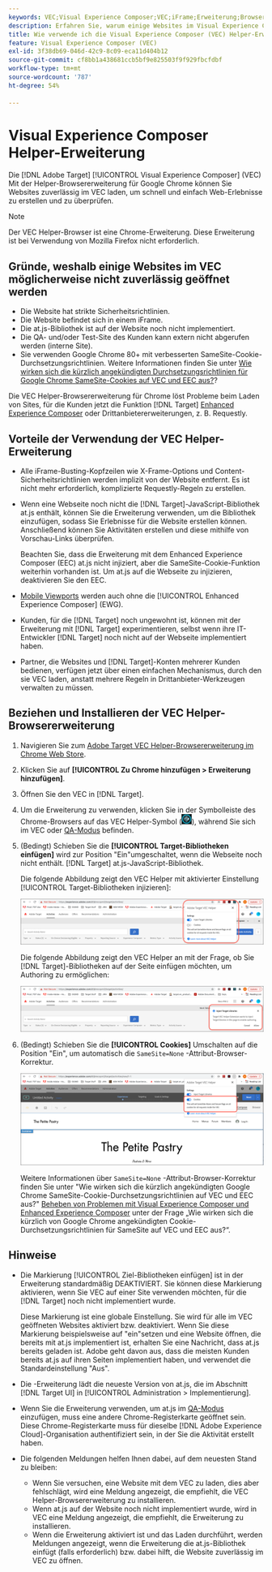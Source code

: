 ```yaml
---
keywords: VEC;Visual Experience Composer;VEC;iFrame;Erweiterung;Browser
description: Erfahren Sie, warum einige Websites im Visual Experience Composer (VEC) möglicherweise nicht zuverlässig geöffnet werden. Mit der VEC Helper-Browsererweiterung können Sie Websites zuverlässig in VEC laden.
title: Wie verwende ich die Visual Experience Composer (VEC) Helper-Erweiterung?
feature: Visual Experience Composer (VEC)
exl-id: 3f38db69-046d-42c9-8c09-eca11d404b12
source-git-commit: cf8bb1a438681ccb5bf9e825503f9f929fbcfdbf
workflow-type: tm+mt
source-wordcount: '787'
ht-degree: 54%

---
```


# Visual Experience Composer Helper-Erweiterung

Die [!DNL Adobe Target] [!UICONTROL Visual Experience Composer] (VEC) Mit der Helper-Browsererweiterung für Google Chrome können Sie Websites zuverlässig im VEC laden, um schnell und einfach Web-Erlebnisse zu erstellen und zu überprüfen.

>[!NOTE]
>
>Der VEC Helper-Browser ist eine Chrome-Erweiterung. Diese Erweiterung ist bei Verwendung von Mozilla Firefox nicht erforderlich.

## Gründe, weshalb einige Websites im VEC möglicherweise nicht zuverlässig geöffnet werden

* Die Website hat strikte Sicherheitsrichtlinien.
* Die Website befindet sich in einem iFrame.
* Die at.js-Bibliothek ist auf der Website noch nicht implementiert.
* Die QA- und/oder Test-Site des Kunden kann extern nicht abgerufen werden (interne Site).
* Sie verwenden Google Chrome 80+ mit verbesserten SameSite-Cookie-Durchsetzungsrichtlinien. Weitere Informationen finden Sie unter [Wie wirken sich die kürzlich angekündigten Durchsetzungsrichtlinien für Google Chrome SameSite-Cookies auf VEC und EEC aus?](/help/c-experiences/c-visual-experience-composer/r-troubleshoot-composer/issues-related-to-the-visual-experience-composer-vec-and-enhanced-experience-composer-eec.md#samesite)?

Die VEC Helper-Browsererweiterung für Chrome löst Probleme beim Laden von Sites, für die Kunden jetzt die Funktion [!DNL Target] [Enhanced Experience Composer](/help/administrating-target/visual-experience-composer-set-up.md#eec) oder Drittanbietererweiterungen, z. B. Requestly.

## Vorteile der Verwendung der VEC Helper-Erweiterung

* Alle iFrame-Busting-Kopfzeilen wie X-Frame-Options und Content-Sicherheitsrichtlinien werden implizit von der Website entfernt. Es ist nicht mehr erforderlich, komplizierte Requestly-Regeln zu erstellen.
* Wenn eine Webseite noch nicht die [!DNL Target]-JavaScript-Bibliothek at.js enthält, können Sie die Erweiterung verwenden, um die Bibliothek einzufügen, sodass Sie Erlebnisse für die Website erstellen können. Anschließend können Sie Aktivitäten erstellen und diese mithilfe von Vorschau-Links überprüfen.

   Beachten Sie, dass die Erweiterung mit dem Enhanced Experience Composer (EEC) at.js nicht injiziert, aber die SameSite-Cookie-Funktion weiterhin vorhanden ist. Um at.js auf die Webseite zu injizieren, deaktivieren Sie den EEC.

* [Mobile Viewports](/help/c-experiences/c-visual-experience-composer/mobile-viewports.md) werden auch ohne die [!UICONTROL Enhanced Experience Composer] (EWG).
* Kunden, für die [!DNL Target] noch ungewohnt ist, können mit der Erweiterung mit [!DNL Target] experimentieren, selbst wenn ihre IT-Entwickler [!DNL Target] noch nicht auf der Webseite implementiert haben.
* Partner, die Websites und [!DNL Target]-Konten mehrerer Kunden bedienen, verfügen jetzt über einen einfachen Mechanismus, durch den sie VEC laden, anstatt mehrere Regeln in Drittanbieter-Werkzeugen verwalten zu müssen.

## Beziehen und Installieren der VEC Helper-Browsererweiterung

1. Navigieren Sie zum [Adobe Target VEC Helper-Browsererweiterung im Chrome Web Store](https://chrome.google.com/webstore/detail/adobe-target-vec-helper/ggjpideecfnbipkacplkhhaflkdjagak).
1. Klicken Sie auf **[!UICONTROL Zu Chrome hinzufügen > Erweiterung hinzufügen]**.
1. Öffnen Sie den VEC in [!DNL Target].
1. Um die Erweiterung zu verwenden, klicken Sie in der Symbolleiste des Chrome-Browsers auf das VEC Helper-Symbol (![VEC Helper-Symbol](/help/c-experiences/c-visual-experience-composer/r-troubleshoot-composer/assets/vec-help-extension.png)), während Sie sich im VEC oder [QA-Modus](/help/c-activities/c-activity-qa/activity-qa.md) befinden.
1. (Bedingt) Schieben Sie die **[!UICONTROL Target-Bibliotheken einfügen]** wird zur Position &quot;Ein&quot;umgeschaltet, wenn die Webseite noch nicht enthält. [!DNL Target] at.js-JavaScript-Bibliothek.

   Die folgende Abbildung zeigt den VEC Helper mit aktivierter Einstellung [!UICONTROL Target-Bibliotheken injizieren]:

   ![VEC Helper 1](/help/c-experiences/c-visual-experience-composer/r-troubleshoot-composer/assets/vec-help-extension-1.png)

   Die folgende Abbildung zeigt den VEC Helper an mit der Frage, ob Sie [!DNL Target]-Bibliotheken auf der Seite einfügen möchten, um Authoring zu ermöglichen:

   ![VEC Helper 2](/help/c-experiences/c-visual-experience-composer/r-troubleshoot-composer/assets/vec-helper.png)

1. (Bedingt) Schieben Sie die **[!UICONTROL Cookies]** Umschalten auf die Position &quot;Ein&quot;, um automatisch die `SameSite=None` -Attribut-Browser-Korrektur.

   ![Umschalten von Cookies in der VEC Helper-Erweiterung](/help/c-experiences/c-visual-experience-composer/r-troubleshoot-composer/assets/cookies-vec-helper.png)

   Weitere Informationen über `SameSite=None` -Attribut-Browser-Korrektur finden Sie unter &quot;Wie wirken sich die kürzlich angekündigten Google Chrome SameSite-Cookie-Durchsetzungsrichtlinien auf VEC und EEC aus?&quot; [Beheben von Problemen mit Visual Experience Composer und Enhanced Experience Composer](/help/c-experiences/c-visual-experience-composer/r-troubleshoot-composer/issues-related-to-the-visual-experience-composer-vec-and-enhanced-experience-composer-eec.md#samesite) unter der Frage „Wie wirken sich die kürzlich von Google Chrome angekündigten Cookie-Durchsetzungsrichtlinien für SameSite auf VEC und EEC aus?“.

## Hinweise

* Die Markierung [!UICONTROL Ziel-Bibliotheken einfügen] ist in der Erweiterung standardmäßig DEAKTIVIERT. Sie können diese Markierung aktivieren, wenn Sie VEC auf einer Site verwenden möchten, für die [!DNL Target] noch nicht implementiert wurde.

   Diese Markierung ist eine globale Einstellung. Sie wird für alle im VEC geöffneten Websites aktiviert bzw. deaktiviert. Wenn Sie diese Markierung beispielsweise auf &quot;ein&quot;setzen und eine Website öffnen, die bereits mit at.js implementiert ist, erhalten Sie eine Nachricht, dass at.js bereits geladen ist. Adobe geht davon aus, dass die meisten Kunden bereits at.js auf ihren Seiten implementiert haben, und verwendet die Standardeinstellung &quot;Aus&quot;.

* Die -Erweiterung lädt die neueste Version von at.js, die im Abschnitt [!DNL Target UI] in [!UICONTROL Administration > Implementierung].
* Wenn Sie die Erweiterung verwenden, um at.js im [QA-Modus](/help/c-activities/c-activity-qa/activity-qa.md) einzufügen, muss eine andere Chrome-Registerkarte geöffnet sein. Diese Chrome-Registerkarte muss für dieselbe [!DNL Adobe Experience Cloud]-Organisation authentifiziert sein, in der Sie die Aktivität erstellt haben.
* Die folgenden Meldungen helfen Ihnen dabei, auf dem neuesten Stand zu bleiben:

   * Wenn Sie versuchen, eine Website mit dem VEC zu laden, dies aber fehlschlägt, wird eine Meldung angezeigt, die empfiehlt, die VEC Helper-Browsererweiterung zu installieren.
   * Wenn at.js auf der Website noch nicht implementiert wurde, wird in VEC eine Meldung angezeigt, die empfiehlt, die Erweiterung zu installieren.
   * Wenn die Erweiterung aktiviert ist und das Laden durchführt, werden Meldungen angezeigt, wenn die Erweiterung die at.js-Bibliothek einfügt (falls erforderlich) bzw. dabei hilft, die Website zuverlässig im VEC zu öffnen.
